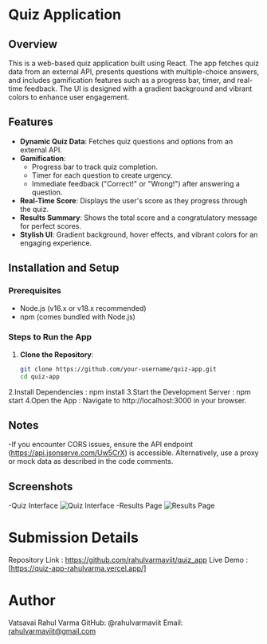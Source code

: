 # Quiz Application

## Overview

This is a web-based quiz application built using React. The app fetches quiz data from an external API, presents questions with multiple-choice answers, and includes gamification features such as a progress bar, timer, and real-time feedback. The UI is designed with a gradient background and vibrant colors to enhance user engagement.

## Features

- **Dynamic Quiz Data**: Fetches quiz questions and options from an external API.
- **Gamification**:
  - Progress bar to track quiz completion.
  - Timer for each question to create urgency.
  - Immediate feedback ("Correct!" or "Wrong!") after answering a question.
- **Real-Time Score**: Displays the user's score as they progress through the quiz.
- **Results Summary**: Shows the total score and a congratulatory message for perfect scores.
- **Stylish UI**: Gradient background, hover effects, and vibrant colors for an engaging experience.

## Installation and Setup

### Prerequisites

- Node.js (v16.x or v18.x recommended)
- npm (comes bundled with Node.js)

### Steps to Run the App

1. **Clone the Repository**:
   ```bash
   git clone https://github.com/your-username/quiz-app.git
   cd quiz-app
2.Install Dependencies :
   npm install
3.Start the Development Server :
  npm start
4.Open the App :
  Navigate to http://localhost:3000 in your browser.
## Notes ##
  -If you encounter CORS issues, ensure the API endpoint (https://api.jsonserve.com/Uw5CrX) is accessible. Alternatively, use a proxy or mock data as described in the code comments.
## Screenshots ##
  -Quiz Interface
     ![Quiz Interface](./screenshots/Screenshot%202025-02-02%20002724.png)
  -Results Page
     ![Results Page](./screenshots/Screenshot%202025-02-02%20002827.png)
# Submission Details #
Repository Link : https://github.com/rahulvarmaviit/quiz_app
Live Demo : [https://quiz-app-rahulvarma.vercel.app/]
# Author #
Vatsavai Rahul Varma
GitHub: @rahulvarmaviit
Email: rahulvarmaviit@gmail.com

